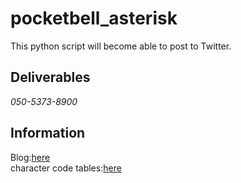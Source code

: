 # pocketbell_asterisk
This python script will become able to post to Twitter.

## Deliverables
*050-5373-8900*

## Information
Blog:[here](https://yoneyan.dev/tech/asterisk/like-pocketbell-for-asterisk/)  
character code tables:[here](http://ポケベル.あちゃー.com)